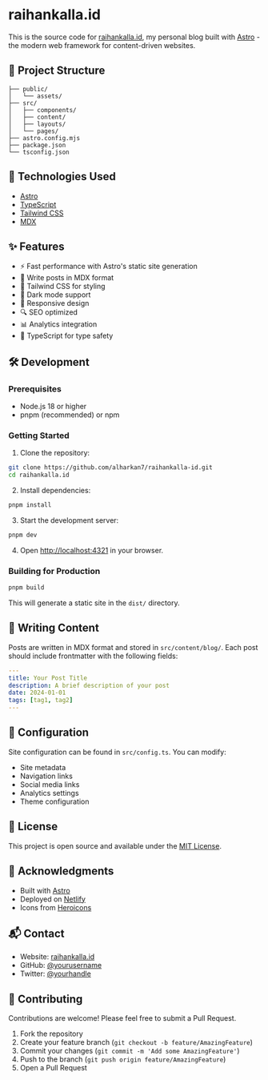 # raihankalla.id

This is the source code for [raihankalla.id](https://www.raihankalla.id), my personal blog built with [Astro](https://astro.build) - the modern web framework for content-driven websites.

## 🚀 Project Structure

```
├── public/
│   └── assets/
├── src/
│   ├── components/
│   ├── content/
│   ├── layouts/
│   └── pages/
├── astro.config.mjs
├── package.json
└── tsconfig.json
```

## 🧞 Technologies Used

- [Astro](https://astro.build)
- [TypeScript](https://www.typescriptlang.org/)
- [Tailwind CSS](https://tailwindcss.com)
- [MDX](https://mdxjs.com)

## ✨ Features

- ⚡️ Fast performance with Astro's static site generation
- 📝 Write posts in MDX format
- 🎨 Tailwind CSS for styling
- 🌙 Dark mode support
- 📱 Responsive design
- 🔍 SEO optimized
- 📊 Analytics integration
- 🎯 TypeScript for type safety

## 🛠️ Development

### Prerequisites

- Node.js 18 or higher
- pnpm (recommended) or npm

### Getting Started

1. Clone the repository:
```bash
git clone https://github.com/alharkan7/raihankalla-id.git
cd raihankalla.id
```

2. Install dependencies:
```bash
pnpm install
```

3. Start the development server:
```bash
pnpm dev
```

4. Open [http://localhost:4321](http://localhost:4321) in your browser.

### Building for Production

```bash
pnpm build
```

This will generate a static site in the `dist/` directory.

## 📝 Writing Content

Posts are written in MDX format and stored in `src/content/blog/`. Each post should include frontmatter with the following fields:

```yaml
---
title: Your Post Title
description: A brief description of your post
date: 2024-01-01
tags: [tag1, tag2]
---
```

## 🔧 Configuration

Site configuration can be found in `src/config.ts`. You can modify:

- Site metadata
- Navigation links
- Social media links
- Analytics settings
- Theme configuration

## 📄 License

This project is open source and available under the [MIT License](LICENSE).

## 🙏 Acknowledgments

- Built with [Astro](https://astro.build)
- Deployed on [Netlify](https://netlify.com)
- Icons from [Heroicons](https://heroicons.com)

## 📬 Contact

- Website: [raihankalla.id](https://www.raihankalla.id)
- GitHub: [@yourusername](https://github.com/alharkan7)
- Twitter: [@yourhandle](https://twitter.com/alhrkn)

## 🤝 Contributing

Contributions are welcome! Please feel free to submit a Pull Request.

1. Fork the repository
2. Create your feature branch (`git checkout -b feature/AmazingFeature`)
3. Commit your changes (`git commit -m 'Add some AmazingFeature'`)
4. Push to the branch (`git push origin feature/AmazingFeature`)
5. Open a Pull Request
